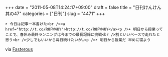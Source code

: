 +++
date = "2011-05-08T14:24:17+09:00"
draft = false
title = "日刊けんけん 其の47"
categories = ["日刊"]
slug = "4471"
+++


    ➤ 今日は記事一本書けた<br /><a href="http://t.co/R8FW4UY">http://t.co/R8FW4UY</a><p />➤ 明日から授業ってことで、春休み最終ランニングは今までの最長記録に挑戦<br />割といいペースで走れたと思う<br />少しでもいいから毎日続けたいが…<p />➤ 明日から授業だ 早めに寝よう

<div class="posterous_quote_citation">via <a href="http://www.lastday.jp/2011/02/28/fasterous">Fasterous</a></div>
  
